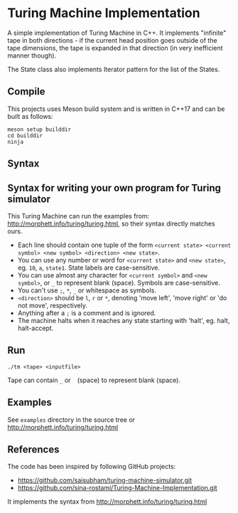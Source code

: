 # Turing Machine Implementation

A simple implementation of Turing Machine in C++.  It implements "infinite" tape
in both directions - if the current head position goes outside of the tape
dimensions, the tape is expanded in that direction (in very inefficient manner
though).

The State class also implements Iterator pattern for the list of the
States.

## Compile

This projects uses Meson build system and is written in C++17 and can be built
as follows:

```
meson setup builddir
cd builddir
ninja
```

## Syntax

## Syntax for writing your own program for Turing simulator

This Turing Machine can run the examples from: http://morphett.info/turing/turing.html, so their syntax directly matches ours.

* Each line should contain one tuple of the form `<current state> <current symbol> <new symbol> <direction> <new state>`.
* You can use any number or word for `<current state>` and `<new state>`, eg. `10`, `a`, `state1`. State labels are case-sensitive.
* You can use almost any character for `<current symbol>` and `<new symbol>`, or `_` to represent blank (space). Symbols are case-sensitive.
* You can't use `;`, `*`, `_` or whitespace as symbols.
* `<direction>` should be `l`, `r` or `*`, denoting 'move left', 'move right' or 'do not move', respectively.
* Anything after a `;` is a comment and is ignored.
* The machine halts when it reaches any state starting with 'halt', eg. halt, halt-accept.

## Run

```
./tm <tape> <inputfile>
```

Tape can contain `_` or ` ` (space) to represent blank (space).

## Examples

See `examples` directory in the source tree or http://morphett.info/turing/turing.html

## References

The code has been inspired by following GitHub projects:

* https://github.com/saisubham/turing-machine-simulator.git
* https://github.com/sina-rostami/Turing-Machine-Implementation.git

It implements the syntax from http://morphett.info/turing/turing.html
